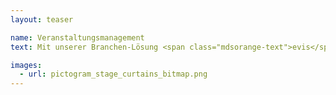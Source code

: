 ```yaml
---
layout: teaser

name: Veranstaltungsmanagement
text: Mit unserer Branchen-Lösung <span class="mdsorange-text">evis</span> bilden wir die Basis für das integrierte Management von Eventlocations, Konzerthäusern, Orchestern und Festivals. Ob Sie Ihre Projekte künstlerisch und organisatorisch planen und budgetieren, über die <span class="mdsorange-text">evis</span>-Kommunikationstools mit ihrem Publikum kommunizieren oder ihr Personal disponieren wollen – <span class="mdsorange-text">evis</span> bildet durch die richtige Auswahl der Module nahezu jede Konstellation des Veranstaltungsmanagements ab. <a href="#!" class="mdsorange-text">Mehr lesen...</a>

images:
  - url: pictogram_stage_curtains_bitmap.png
---
```

